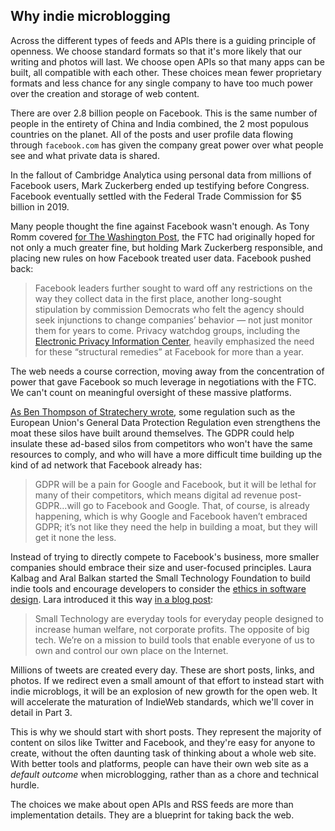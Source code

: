 ## Why indie microblogging

Across the different types of feeds and APIs there is a guiding principle of openness. We choose standard formats so that it's more likely that our writing and photos will last. We choose open APIs so that many apps can be built, all compatible with each other. These choices mean fewer proprietary formats and less chance for any single company to have too much power over the creation and storage of web content.

There are over 2.8 billion people on Facebook. This is the same number of people in the entirety of China and India combined, the 2 most populous countries on the planet. All of the posts and user profile data flowing through `facebook.com` has given the company great power over what people see and what private data is shared.

In the fallout of Cambridge Analytica using personal data from millions of Facebook users, Mark Zuckerberg ended up testifying before Congress. Facebook eventually settled with the Federal Trade Commission for $5 billion in 2019.

Many people thought the fine against Facebook wasn't enough. As Tony Romm covered [for The Washington Post][1], the FTC had originally hoped for not only a much greater fine, but holding Mark Zuckerberg responsible, and placing new rules on how Facebook treated user data. Facebook pushed back:

> Facebook leaders further sought to ward off any restrictions on the way they collect data in the first place, another long-sought stipulation by commission Democrats who felt the agency should seek injunctions to change companies’ behavior — not just monitor them for years to come. Privacy watchdog groups, including the [Electronic Privacy Information Center][2], heavily emphasized the need for these “structural remedies” at Facebook for more than a year.

The web needs a course correction, moving away from the concentration of power that gave Facebook so much leverage in negotiations with the FTC. We can't count on meaningful oversight of these massive platforms.

[As Ben Thompson of Stratechery wrote][3], some regulation such as the European Union's General Data Protection Regulation even strengthens the moat these silos have built around themselves. The GDPR could help insulate these ad-based silos from competitors who won't have the same resources to comply, and who will have a more difficult time building up the kind of ad network that Facebook already has:

> GDPR will be a pain for Google and Facebook, but it will be lethal for many of their competitors, which means digital ad revenue post-GDPR…will go to Facebook and Google. That, of course, is already happening, which is why Google and Facebook haven’t embraced GDPR; it’s not like they need the help in building a moat, but they will get it none the less.

Instead of trying to directly compete to Facebook's business, more smaller companies should embrace their size and user-focused principles. Laura Kalbag and Aral Balkan started the Small Technology Foundation to build indie tools and encourage developers to consider the [ethics in software design][4]. Lara introduced it this way [in a blog post][5]:

> Small Technology are everyday tools for everyday people designed to increase human welfare, not corporate profits. The opposite of big tech. We’re on a mission to build tools that enable everyone of us to own and control our own place on the Internet.

Millions of tweets are created every day. These are short posts, links, and photos. If we redirect even a small amount of that effort to instead start with indie microblogs, it will be an explosion of new growth for the open web. It will accelerate the maturation of IndieWeb standards, which we'll cover in detail in Part 3.

This is why we should start with short posts. They represent the majority of content on silos like Twitter and Facebook, and they're easy for anyone to create, without the often daunting task of thinking about a whole web site. With better tools and platforms, people can have their own web site as a _default outcome_ when microblogging, rather than as a chore and technical hurdle.

The choices we make about open APIs and RSS feeds are more than implementation details. They are a blueprint for taking back the web.

[1]:	https://www.washingtonpost.com/technology/2019/07/22/facebook-vs-feds-inside-story-multi-billion-dollar-tech-giants-privacy-war-with-washington/
[2]:	https://epic.org/privacy/facebook/2011-consent-order/US-NGOs-to-FTC-re-FB-Jan-2019.pdf
[3]:	https://stratechery.com/2017/the-gdpr-and-facebook-and-google-intelligent-tracking-prevention-data-portability-and-social-graphs/
[4]:	https://2017.ind.ie/ethical-design/
[5]:	https://laurakalbag.com/a-belated-introduction-to-small-technology-foundation/